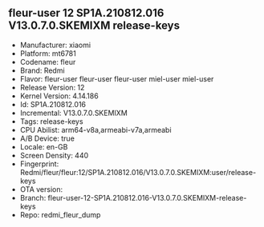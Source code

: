 ## fleur-user 12 SP1A.210812.016 V13.0.7.0.SKEMIXM release-keys
- Manufacturer: xiaomi
- Platform: mt6781
- Codename: fleur
- Brand: Redmi
- Flavor: fleur-user
fleur-user
fleur-user
miel-user
miel-user
- Release Version: 12
- Kernel Version: 4.14.186
- Id: SP1A.210812.016
- Incremental: V13.0.7.0.SKEMIXM
- Tags: release-keys
- CPU Abilist: arm64-v8a,armeabi-v7a,armeabi
- A/B Device: true
- Locale: en-GB
- Screen Density: 440
- Fingerprint: Redmi/fleur/fleur:12/SP1A.210812.016/V13.0.7.0.SKEMIXM:user/release-keys
- OTA version: 
- Branch: fleur-user-12-SP1A.210812.016-V13.0.7.0.SKEMIXM-release-keys
- Repo: redmi_fleur_dump
